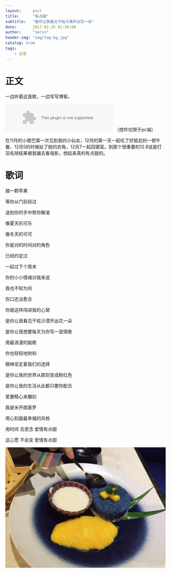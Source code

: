 ```yaml
---
layout:     post
title:      "有点甜"
subtitle:   "是你让我看见干枯沙漠开出花一朵"
date:       2017-01-25 01:58:00
author:     "Jerin"
header-img: "img/tag-bg.jpg"
catalog: true
tags:
    - 日常
---
```

# 正文

一边听着这首歌，一边写写博客。

<embed src="//music.163.com/style/swf/widget.swf?sid=165340&type=2&auto=1&width=320&height=66" width="340" height="86"  allowNetworking="all">
（控件仅限于pc端）

在11月的小尾巴第一次见到我的小仙女，12月的第一天一起吃了好尴尬的一顿午餐，12月5的时候扯了她的衣角，12月7一起回寝室。到那个很重要的12.8说是打羽毛球结果被我骗去看电影，想起来真的有点甜的。



# 歌词

摘一颗苹果

等你从门前经过

送到你的手中帮你解渴

像夏天的可乐

像冬天的可可

你是对的时间对的角色

已经约定过

一起过下个周末

你的小小情绪对我来说

我也不知为何

伤口还没愈合

你就这样闯进我的心窝

是你让我看见干枯沙漠开出花一朵

是你让我想要每天为你写一首情歌

用最浪漫的副歌

你也轻轻地附和

眼神坚定着我们的选择

是你让我的世界从那刻变成粉红色

是你让我的生活从此都只要你配合

爱要精心来雕刻

我是米开朗基罗

用心刻画最幸福的风格

用时间 去思念 爱情有点甜

这心愿 不会变 爱情有点甜

![](/img/2017-01-25/1.jpg)

